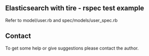 ## Elasticsearch with tire - rspec test example 

Refer to model/user.rb and spec/models/user_spec.rb

## Contact

To get some help or give suggestions please contact the author.


